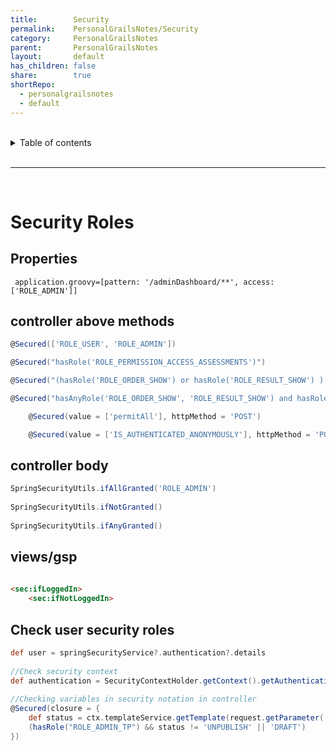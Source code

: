 ```yaml
---
title:        Security  
permalink:    PersonalGrailsNotes/Security  
category:     PersonalGrailsNotes  
parent:       PersonalGrailsNotes  
layout:       default  
has_children: false  
share:        true  
shortRepo:  
  - personalgrailsnotes  
  - default  
---
```

  
  
<br/>  
  
<details markdown="block">  
<summary>  
Table of contents  
</summary>  
{: .text-delta }  
1. TOC  
{:toc}  
</details>  
  
<br/>  
  
***  
  
<br/>  
  
# Security Roles  
  
## Properties  
  
```properties  
 application.groovy=[pattern: '/adminDashboard/**', access: ['ROLE_ADMIN']]  
 ```  
  
## controller above methods  
  
```groovy   
@Secured(['ROLE_USER', 'ROLE_ADMIN'])   
```  
  
```groovy   
@Secured("hasRole('ROLE_PERMISSION_ACCESS_ASSESSMENTS')")   
 ```  
  
 ```groovy   
@Secured("(hasRole('ROLE_ORDER_SHOW') or hasRole('ROLE_RESULT_SHOW') ) and hasRole('ROLE_PERMISSION_ACCESS_ASSESSMENTS')")   
 ```  
  
 ```groovy   
@Secured("hasAnyRole('ROLE_ORDER_SHOW', 'ROLE_RESULT_SHOW') and hasRole('ROLE_PERMISSION_ACCESS_ASSESSMENTS')")  
```  
  
```groovy  
    @Secured(value = ['permitAll'], httpMethod = 'POST')  
```  
  
```groovy  
    @Secured(value = ['IS_AUTHENTICATED_ANONYMOUSLY'], httpMethod = 'POST')  
```  
  
## controller body  
  
```groovy  
SpringSecurityUtils.ifAllGranted('ROLE_ADMIN')  
  
SpringSecurityUtils.ifNotGranted()  
  
SpringSecurityUtils.ifAnyGranted()   
```  
  
## views/gsp  
  
```html  
  
<sec:ifLoggedIn>  
    <sec:ifNotLoggedIn>   
```  
  
## Check user security roles  
  
```groovy  
def user = springSecurityService?.authentication?.details  
  
//Check security context   
def authentication = SecurityContextHolder.getContext().getAuthentication()  
  
//Checking variables in security notation in controller   
@Secured(closure = {  
    def status = ctx.templateService.getTemplate(request.getParameter('id')).status.name()  
    (hasRole("ROLE_ADMIN_TP") && status != 'UNPUBLISH' || 'DRAFT')  
})   
```